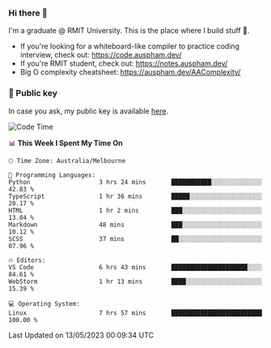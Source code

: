 ### Hi there 👋

I'm a graduate @ RMIT University. This is the place where I build stuff 👀. 

- If you're looking for a whiteboard-like compiler to practice coding interview, check out: https://code.auspham.dev/
- If you're RMIT student, check out: https://notes.auspham.dev/
- Big O complexity cheatsheet: https://auspham.dev/AAComplexity/

### 🔑 Public key

In case you ask, my public key is available [here](https://public.auspham.dev/).

<!--START_SECTION:waka-->
![Code Time](http://img.shields.io/badge/Code%20Time-996%20hrs%2047%20mins-blue)

📊 **This Week I Spent My Time On** 

```text
🕑︎ Time Zone: Australia/Melbourne

💬 Programming Languages: 
Python                   3 hrs 24 mins       ███████████░░░░░░░░░░░░░░   42.83 % 
TypeScript               1 hr 36 mins        █████░░░░░░░░░░░░░░░░░░░░   20.17 % 
HTML                     1 hr 2 mins         ███░░░░░░░░░░░░░░░░░░░░░░   13.04 % 
Markdown                 48 mins             ███░░░░░░░░░░░░░░░░░░░░░░   10.12 % 
SCSS                     37 mins             ██░░░░░░░░░░░░░░░░░░░░░░░   07.96 % 

🔥 Editors: 
VS Code                  6 hrs 43 mins       █████████████████████░░░░   84.61 % 
WebStorm                 1 hr 13 mins        ████░░░░░░░░░░░░░░░░░░░░░   15.39 % 

💻 Operating System: 
Linux                    7 hrs 57 mins       █████████████████████████   100.00 % 
```


 Last Updated on 13/05/2023 00:09:34 UTC
<!--END_SECTION:waka-->

<!--
**rockmanvnx6/rockmanvnx6** is a ✨ _special_ ✨ repository because its `README.md` (this file) appears on your GitHub profile.

Here are some ideas to get you started:

- 🔭 I’m currently working on ...
- 🌱 I’m currently learning ...
- 👯 I’m looking to collaborate on ...
- 🤔 I’m looking for help with ...
- 💬 Ask me about ...
- 📫 How to reach me: ...
- 😄 Pronouns: ...
- ⚡ Fun fact: ...
-->
